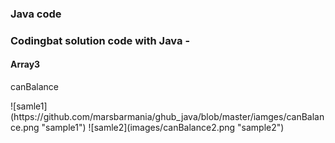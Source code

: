 ### Java code

### Codingbat solution code with Java -
#### Array3
<p>canBalance</p>
![samle1](https://github.com/marsbarmania/ghub_java/blob/master/iamges/canBalance.png "sample1")
![samle2](images/canBalance2.png "sample2")
